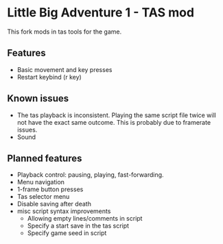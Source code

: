 # Little Big Adventure 1 - TAS mod
This fork mods in tas tools for the game.

## Features
- Basic movement and key presses
- Restart keybind (r key)

## Known issues
- The tas playback is inconsistent. Playing the same script file twice will not have the exact same outcome. This is probably due to framerate issues.
- Sound

## Planned features
- Playback control: pausing, playing, fast-forwarding.
- Menu navigation
- 1-frame button presses
- Tas selector menu
- Disable saving after death
- misc script syntax improvements
    - Allowing empty lines/comments in script
    - Specify a start save in the tas script
    - Specify game seed in script